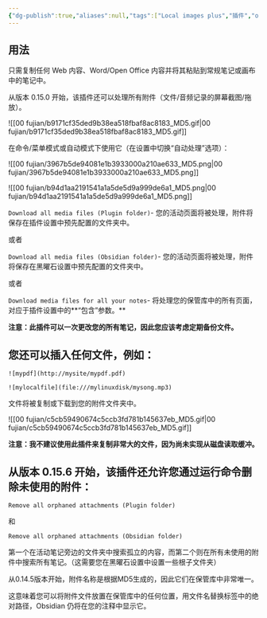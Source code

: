 ```yaml
---
{"dg-publish":true,"aliases":null,"tags":["Local images plus","插件","obsidian插件","本地化图片"],"title":"Local images plus","permalink":"/0801-xuexibiji/obsidian/obsidian插件/Local images plus/","dgPassFrontmatter":true,"noteIcon":""}
---
```


## 用法

只需复制任何 Web 内容、Word/Open Office 内容并将其粘贴到常规笔记或画布中的笔记中。

从版本 0.15.0 开始，该插件还可以处理所有附件（文件/音频记录的屏幕截图/拖放）。

![[00 fujian/b9171cf35ded9b38ea518fbaf8ac8183_MD5.gif\|00 fujian/b9171cf35ded9b38ea518fbaf8ac8183_MD5.gif]]

在命令/菜单模式或自动模式下使用它（在设置中切换“自动处理”选项）：

![[00 fujian/3967b5de94081e1b3933000a210ae633_MD5.png\|00 fujian/3967b5de94081e1b3933000a210ae633_MD5.png]]

![[00 fujian/b94d1aa2191541a1a5de5d9a999de6a1_MD5.png\|00 fujian/b94d1aa2191541a1a5de5d9a999de6a1_MD5.png]]

`Download all media files (Plugin folder)`- 您的活动页面将被处理，附件将保存在插件设置中预先配置的文件夹中。

或者

`Download all media files (Obsidian folder)`- 您的活动页面将被处理，附件将保存在黑曜石设置中预先配置的文件夹中。

或者

`Download media files for all your notes`- 将处理您的保管库中的所有页面，对应于插件设置中的**“包含”参数。**

**注意：此插件可以一次更改您的所有笔记，因此您应该考虑定期备份文件。**

## 您还可以插入任何文件，例如：

`![mypdf](http://mysite/mypdf.pdf)`

`![mylocalfile](file:///mylinuxdisk/mysong.mp3)`

文件将被复制或下载到您的附件文件夹中。

![[00 fujian/c5cb59490674c5ccb3fd781b145637eb_MD5.gif\|00 fujian/c5cb59490674c5ccb3fd781b145637eb_MD5.gif]]

**注意：我不建议使用此插件来复制非常大的文件，因为尚未实现从磁盘读取缓冲。**

## 从版本 0.15.6 开始，该插件还允许您通过运行命令删除未使用的附件：

`Remove all orphaned attachments (Plugin folder)`

和

`Remove all orphaned attachments (Obsidian folder)`

第一个在活动笔记旁边的文件夹中搜索孤立的内容，而第二个则在所有未使用的附件中搜索所有笔记。（这需要您在黑曜石设置中设置一些根子文件夹）

从0.14.5版本开始，附件名称是根据MD5生成的，因此它们在保管库中非常唯一。

这意味着您可以将附件文件放置在保管库中的任何位置，用文件名替换标签中的绝对路径，Obsidian 仍将在您的注释中显示它。